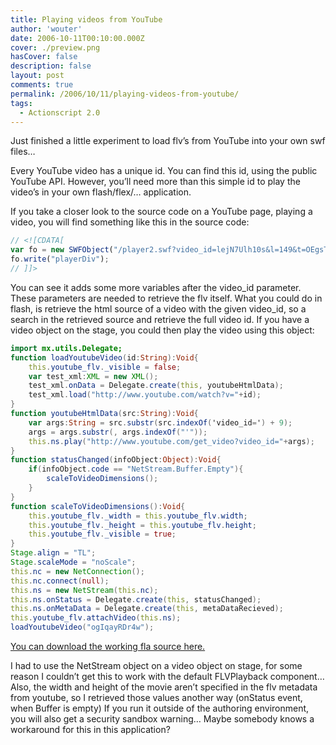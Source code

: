 ```yaml
---
title: Playing videos from YouTube
author: 'wouter'
date: 2006-10-11T00:10:00.000Z
cover: ./preview.png
hasCover: false
description: false
layout: post
comments: true
permalink: /2006/10/11/playing-videos-from-youtube/
tags:
  - Actionscript 2.0
---
```

Just finished a little experiment to load flv’s from YouTube into your own swf files…

Every YouTube video has a unique id. You can find this id, using the public YouTube API. However, you’ll need more than this simple id to play the video’s in your own flash/flex/… application.  
<!--more-->

  
If you take a closer look to the source code on a YouTube page, playing a video, you will find something like this in the source code:

``` js
// <![CDATA[
var fo = new SWFObject("/player2.swf?video_id=lejN7Ulh10s&l=149&t=OEgsToPDskIn_fJRn5UCNu_UAHkEu6jJ", "movie_player", "450", "370", 7, "#FFFFFF");
fo.write("playerDiv");
// ]]>
```

You can see it adds some more variables after the video\_id parameter. These parameters are needed to retrieve the flv itself. What you could do in flash, is retrieve the html source of a video with the given video\_id, so a search in the retrieved source and retrieve the full video id. If you have a video object on the stage, you could then play the video using this object:

``` actionscript
import mx.utils.Delegate;
function loadYoutubeVideo(id:String):Void{
    this.youtube_flv._visible = false;
    var test_xml:XML = new XML();
    test_xml.onData = Delegate.create(this, youtubeHtmlData);
    test_xml.load("http://www.youtube.com/watch?v="+id);
}
function youtubeHtmlData(src:String):Void{
    var args:String = src.substr(src.indexOf('video_id=') + 9);
    args = args.substr(, args.indexOf("'"));
    this.ns.play("http://www.youtube.com/get_video?video_id="+args);
}
function statusChanged(infoObject:Object):Void{
    if(infoObject.code == "NetStream.Buffer.Empty"){
        scaleToVideoDimensions();
    }
}
function scaleToVideoDimensions():Void{
    this.youtube_flv._width = this.youtube_flv.width;
    this.youtube_flv._height = this.youtube_flv.height;
    this.youtube_flv._visible = true;
}
Stage.align = "TL";
Stage.scaleMode = "noScale";
this.nc = new NetConnection();
this.nc.connect(null);
this.ns = new NetStream(this.nc);
this.ns.onStatus = Delegate.create(this, statusChanged);
this.ns.onMetaData = Delegate.create(this, metaDataRecieved);
this.youtube_flv.attachVideo(this.ns);
loadYoutubeVideo("ogIqayRDr4w");
```

[You can download the working fla source here.][1]

I had to use the NetStream object on a video object on stage, for some reason I couldn’t get this to work with the default FLVPlayback component… Also, the width and height of the movie aren’t specified in the flv metadata from youtube, so I retrieved those values another way (onStatus event, when Buffer is empty) If you run it outside of the authoring environment, you will also get a security sandbox warning… Maybe somebody knows a workaround for this in this application?

 [1]: /wp-content/uploads/2008/01/youtubefla.zip ""